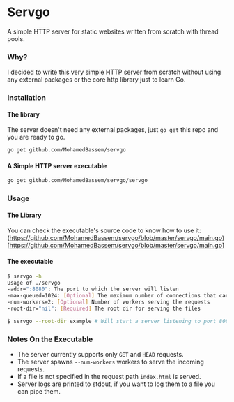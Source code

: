 # Servgo
A simple HTTP server for static websites written from scratch with thread pools.

### Why?
I decided to write this very simple HTTP server from scratch without using any external packages or the core http library just to learn Go.

### Installation

#### The library
The server doesn't need any external packages, just `go get` this repo and you are ready to go.
```bash
go get github.com/MohamedBassem/servgo
```

#### A Simple HTTP server executable
```bash
go get github.com/MohamedBassem/servgo/servgo
```


### Usage

#### The Library
You can check the executable's source code to know how to use it: 
(https://github.com/MohamedBassem/servgo/blob/master/servgo/main.go)[https://github.com/MohamedBassem/servgo/blob/master/servgo/main.go]

#### The executable
```bash
$ servgo -h
Usage of ./servgo
-addr=":8080": The port to which the server will listen
-max-queued=1024: [Optional] The maximum number of connections that can be queued in the server
-num-workers=2: [Optional] Number of workers serving the requests
-root-dir="nil": [Required] The root dir for serving the files

$ servgo --root-dir example # Will start a server listening to port 8080 and serving files from the example directory
```

### Notes On the Executable
- The server currently supports only `GET` and `HEAD` requests.
- The server spawns `--num-workers` workers to serve the incoming requests.
- If a file is not specified in the request path `index.html` is served.
- Server logs are printed to stdout, if you want to log them to a file you can pipe them.
